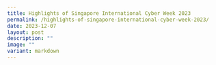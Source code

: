 ```yaml
---
title: Highlights of Singapore International Cyber Week 2023
permalink: /highlights-of-singapore-international-cyber-week-2023/
date: 2023-12-07
layout: post
description: ""
image: ""
variant: markdown
---
```

